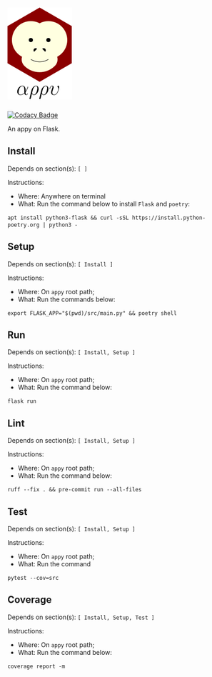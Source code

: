 # ![appy_title](https://github.com/trouchet/appy/blob/8c9923dc13b109b83d07a43d6810ebf7b150a2fb/images/appy_small.png)
[![Codacy Badge](https://app.codacy.com/project/badge/Grade/4e255ae6f2b645fb8f1578a3cc0a2291)](https://www.codacy.com/gh/trouchet/appy/dashboard?utm_source=github.com&amp;utm_medium=referral&amp;utm_content=trouchet/appy&amp;utm_campaign=Badge_Grade)

An appy on Flask.

## Install
  
  Depends on section(s): `[ ]`
  
  Instructions:
  - Where: Anywhere on terminal
  - What: Run the command below to install `Flask` and `poetry`:
  
  ```
  apt install python3-flask && curl -sSL https://install.python-poetry.org | python3 -
  ```

## Setup

  Depends on section(s): `[ Install ]`

  Instructions:
  - Where: On `appy` root path;
  - What: Run the commands below:

  ```
  export FLASK_APP="$(pwd)/src/main.py" && poetry shell
  ```

## Run

  Depends on section(s): `[ Install, Setup ]`

  Instructions:
  - Where: On `appy` root path;
  - What: Run the command below:

  ```
  flask run
  ```

## Lint

  Depends on section(s): `[ Install, Setup ]`

  Instructions:
  - Where: On `appy` root path;
  - What: Run the command below:

   ```
   ruff --fix . && pre-commit run --all-files
   ```

## Test

  Depends on section(s): `[ Install, Setup ]`

  Instructions:
  - Where: On `appy` root path;
  - What: Run the command

  ```
  pytest --cov=src
  ```

## Coverage


  Depends on section(s): `[ Install, Setup, Test ]`

  Instructions:
  - Where: On `appy` root path;
  - What: Run the command below:

  ```
  coverage report -m
  ```
